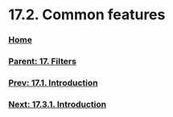 # 17.2. Common features

### [Home](./00-home.md)
### [Parent: 17. Filters](./17-00-filters.md)
### [Prev: 17.1. Introduction](./17-01-introduction.md)
### [Next: 17.3.1. Introduction](./17-03-01-introduction.md)
